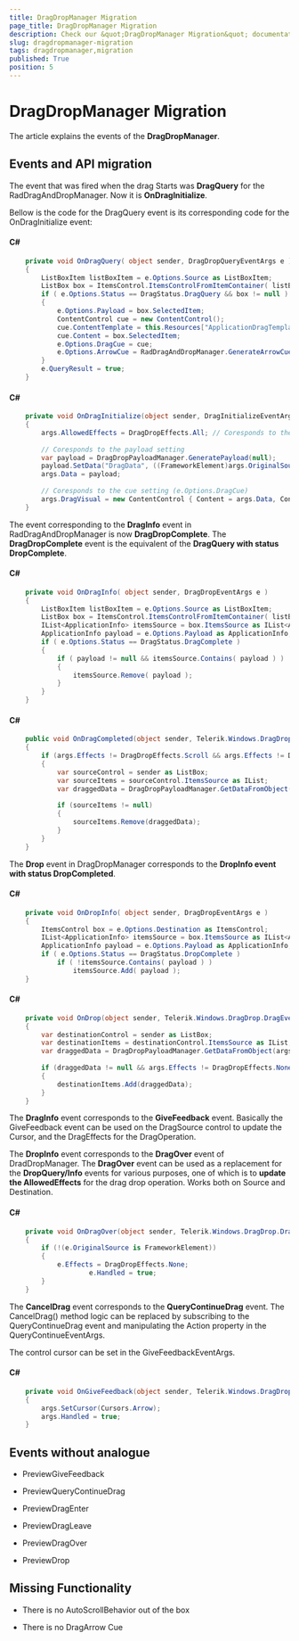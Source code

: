 ```yaml
---
title: DragDropManager Migration
page_title: DragDropManager Migration
description: Check our &quot;DragDropManager Migration&quot; documentation article for the DragDropManager {{ site.framework_name }} control.
slug: dragdropmanager-migration
tags: dragdropmanager,migration
published: True
position: 5
---
```


# DragDropManager Migration

The article explains the events of the __DragDropManager__.

## Events and API migration

The event that was fired when the drag Starts was __DragQuery__ for the RadDragAndDropManager. Now it is __OnDragInitialize__.

Bellow is the code for the DragQuery event is its corresponding code for the OnDragInitialize event:

#### __C#__
```C#
	private void OnDragQuery( object sender, DragDropQueryEventArgs e )
	{
	    ListBoxItem listBoxItem = e.Options.Source as ListBoxItem;
	    ListBox box = ItemsControl.ItemsControlFromItemContainer( listBoxItem ) as ListBox;
	    if ( e.Options.Status == DragStatus.DragQuery && box != null )
	    {
	        e.Options.Payload = box.SelectedItem;
	        ContentControl cue = new ContentControl();
	        cue.ContentTemplate = this.Resources["ApplicationDragTemplate"] as DataTemplate;
	        cue.Content = box.SelectedItem;
	        e.Options.DragCue = cue;
	        e.Options.ArrowCue = RadDragAndDropManager.GenerateArrowCue();
	    }
	    e.QueryResult = true;
	}
```

#### __C#__
```C#
	private void OnDragInitialize(object sender, DragInitializeEventArgs args)
	{
	    args.AllowedEffects = DragDropEffects.All; // Coresponds to the QueryResult
	    
	    // Coresponds to the payload setting
	    var payload = DragDropPayloadManager.GeneratePayload(null);
	    payload.SetData("DragData", ((FrameworkElement)args.OriginalSource).DataContext);
	    args.Data = payload;
	
	    // Coresponds to the cue setting (e.Options.DragCue)
	    args.DragVisual = new ContentControl { Content = args.Data, ContentTemplate = LayoutRoot.Resources["ApplicationTemplate"] as DataTemplate };
	}	
```

The event corresponding to the __DragInfo__ event in RadDragAndDropManager is now __DragDropComplete__. The __DragDropComplete__ event is the equivalent of the __DragQuery with status DropComplete__.

#### __C#__
```C#	
	private void OnDragInfo( object sender, DragDropEventArgs e )
	{
	    ListBoxItem listBoxItem = e.Options.Source as ListBoxItem;
	    ListBox box = ItemsControl.ItemsControlFromItemContainer( listBoxItem ) as ListBox;
	    IList<ApplicationInfo> itemsSource = box.ItemsSource as IList<ApplicationInfo>;
	    ApplicationInfo payload = e.Options.Payload as ApplicationInfo;
	    if ( e.Options.Status == DragStatus.DragComplete )
	    {
	        if ( payload != null && itemsSource.Contains( payload ) )
	        {
	            itemsSource.Remove( payload );
	        }
	    }
	}	
```

#### __C#__
```C#
	public void OnDragCompleted(object sender, Telerik.Windows.DragDrop.DragDropCompletedEventArgs args)
	{
		if (args.Effects != DragDropEffects.Scroll && args.Effects != DragDropEffects.Move)
		{
			var sourceControl = sender as ListBox;
			var sourceItems = sourceControl.ItemsSource as IList;
			var draggedData = DragDropPayloadManager.GetDataFromObject(args.Data, "DragData");
	 
			if (sourceItems != null)
			{
				sourceItems.Remove(draggedData);
			}
		}
	}	
```

The __Drop__ event in DragDropManager corresponds to the __DropInfo event with status DropCompleted__.

#### __C#__

```C#
	private void OnDropInfo( object sender, DragDropEventArgs e )
	{
	    ItemsControl box = e.Options.Destination as ItemsControl;
	    IList<ApplicationInfo> itemsSource = box.ItemsSource as IList<ApplicationInfo>;
	    ApplicationInfo payload = e.Options.Payload as ApplicationInfo;
	    if ( e.Options.Status == DragStatus.DropComplete )
	        if ( !itemsSource.Contains( payload ) )
	            itemsSource.Add( payload );
	}
```

#### __C#__
```C#
	private void OnDrop(object sender, Telerik.Windows.DragDrop.DragEventArgs args)
	{
		var destinationControl = sender as ListBox;
		var destinationItems = destinationControl.ItemsSource as IList;
		var draggedData = DragDropPayloadManager.GetDataFromObject(args.Data, "DragData");
	 
		if (draggedData != null && args.Effects != DragDropEffects.None)
		{
			destinationItems.Add(draggedData);
		}
	}
```

The __DragInfo__ event corresponds to the __GiveFeedback__ event. Basically the GiveFeedback event can be used on the DragSource control to update the Cursor, and the DragEffects for the DragOperation.        

The __DropInfo__ event corresponds to the __DragOver__ event of DradDropManager. The __DragOver__ event can be used as a replacement for the __DropQuery/Info__ events for various purposes, one of which is to __update the AllowedEffects__ for the drag drop operation.  Works both on Source and Destination.

#### __C#__
```C#
	private void OnDragOver(object sender, Telerik.Windows.DragDrop.DragEventArgs e)
	{
		if (!(e.OriginalSource is FrameworkElement))
		{
			e.Effects = DragDropEffects.None;
					e.Handled = true;
		}
	}	
```

The __CancelDrag__ event corresponds to the __QueryContinueDrag__ event. The CancelDrag() method logic can be replaced by subscribing to the QueryContinueDrag event and manipulating the Action property in the QueryContinueEventArgs.        

The control cursor can be set in the GiveFeedbackEventArgs.

#### __C#__
```C#	
	private void OnGiveFeedback(object sender, Telerik.Windows.DragDrop.GiveFeedbackEventArgs args)
	{
	    args.SetCursor(Cursors.Arrow);
	    args.Handled = true;
	}	
```

## Events without analogue

* PreviewGiveFeedback

* PreviewQueryContinueDrag

* PreviewDragEnter

* PreviewDragLeave

* PreviewDragOver

* PreviewDrop

## Missing Functionality

* There is no AutoScrollBehavior out of the box

* There is no DragArrow Cue
